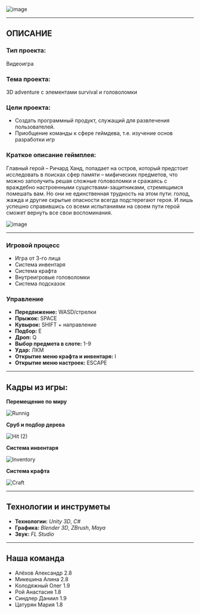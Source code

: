 ![image](https://user-images.githubusercontent.com/76452124/163465151-7c25a900-1bf6-4a05-88b8-a50a396809b8.png)

***

## **ОПИСАНИЕ**

### **Тип проекта:** 
Видеоигра 
 
### **Тема проекта:**
3D adventure с элементами survival и головоломки

### Цели проекта:
 * Создать программный продукт, служащий для развлечения пользователей.    
 * Приобщение команды к сфере геймдева, т.е. изучение основ разработки игр
  
    
### **Краткое описание геймплея:**
 Главный герой – Ричард Ханд, попадает на остров, который предстоит исследовать в поисках сфер памяти – мифических предметов, что можно заполучить решая сложные головоломки и сражаясь с враждебно настроенными существами-защитниками, стремящимся помешать вам. Но они не единственная трудность на этом пути: голод, жажда и другие скрытые опасности всегда подстерегают героя. И лишь успешно справившись со всеми испытаниями на своем пути герой сможет вернуть все свои воспоминания.

![image](https://user-images.githubusercontent.com/76452124/163466665-566ee54f-08d5-4f20-a4ca-0cf78a9b09b1.png)

---



### **Игровой процесс**
* Игра от 3-го лица
* Система инвентаря
* Система крафта
* Внутреигровые головоломки
* Система подсказок

### **Управление**
 * **Передвижение:** WASD/стрелки
 * **Прыжок:** SPACE
 * **Кувырок:** SHIFT + направление
 * **Подбор:** E
 * **Дроп:** Q
 * **Выбор предмета в слоте:** 1-9
 * **Удар:** ЛКМ
 * **Открытие меню крафта и инвентаря:** I
 * **Открытие меню настроек:** ESCAPE

***



## **Кадры из игры:**

**Перемещение по миру** 

![Runnig](https://user-images.githubusercontent.com/76452124/163600157-b22c44a2-3f58-49dd-aaa3-63ce1f2f2e32.gif)

**Сруб и подбор дерева**

![Hit (2)](https://user-images.githubusercontent.com/76452124/163605324-daf781c1-8587-42c8-8b35-d03ed68c1f0d.gif)

**Система инвентаря**

![Inventory](https://user-images.githubusercontent.com/76452124/163600191-a04bd98c-cede-43a7-ace9-86887786e77d.gif)

**Система крафта**

![Craft](https://user-images.githubusercontent.com/76452124/163602752-f1012596-64d7-478e-a78c-a569514a134a.gif)

***



## Технологии и инструметы

* **Технологии:**   *Unity 3D*, *C#*
* **Графика:**   *Blender 3D*, *ZBrush*, *Maya*
* **Звук:**   *FL Studio*

---

## Наша команда
 * Алёхов Александр 2.8
 * Микешина Алина 2.8
 * Колодяжный Олег  1.9
 * Рой Анастасия  1.8
 * Синдлер Даниил  1.9
 * Цатурян Мария  1.8
